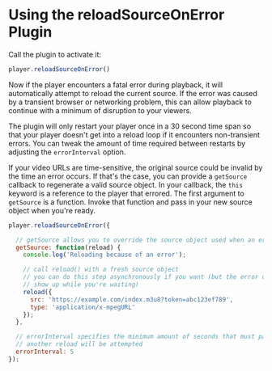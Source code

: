 # Using the reloadSourceOnError Plugin
Call the plugin to activate it:

```js
player.reloadSourceOnError()
```
Now if the player encounters a fatal error during playback, it will automatically
attempt to reload the current source. If the error was caused by a transient
browser or networking problem, this can allow playback to continue with a minimum
of disruption to your viewers.

The plugin will only restart your player once in a 30 second time span so that your
player doesn't get into a reload loop if it encounters non-transient errors. You
can tweak the amount of time required between restarts by adjusting the
`errorInterval` option.

If your video URLs are time-sensitive, the original source could be invalid by the
time an error occurs. If that's the case, you can provide a `getSource` callback
to regenerate a valid source object. In your callback, the `this` keyword is a
reference to the player that errored. The first argument to `getSource` is a
function. Invoke that function and pass in your new source object when you're ready.

```js
player.reloadSourceOnError({

  // getSource allows you to override the source object used when an error occurs
  getSource: function(reload) {
    console.log('Reloading because of an error');

    // call reload() with a fresh source object
    // you can do this step asynchronously if you want (but the error dialog will
    // show up while you're waiting)
    reload({
      src: 'https://example.com/index.m3u8?token=abc123ef789',
      type: 'application/x-mpegURL'
    });
  },

  // errorInterval specifies the minimum amount of seconds that must pass before
  // another reload will be attempted
  errorInterval: 5
});
```
